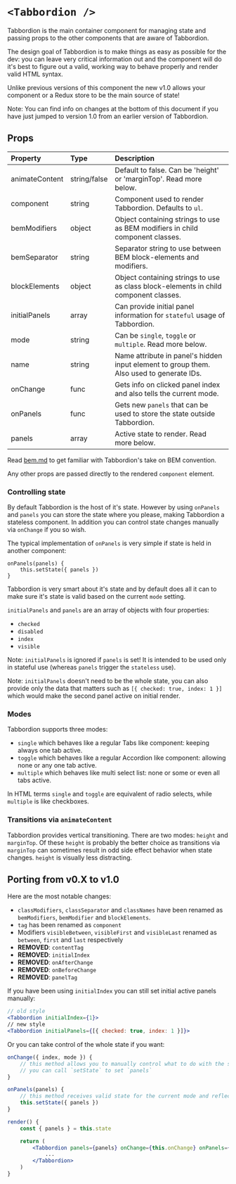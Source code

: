# `<Tabbordion />`

Tabbordion is the main container component for managing state and passing props to the other components that are aware
of Tabbordion.

The design goal of Tabbordion is to make things as easy as possible for the dev: you can leave very critical information
out and the component will do it's best to figure out a valid, working way to behave properly and render valid HTML
syntax.

Unlike previous versions of this component the new v1.0 allows your component or a Redux store to be the main source of
state!

Note: You can find info on changes at the bottom of this document if you have just jumped to version 1.0 from an earlier
version of Tabbordion.


## Props

Property          | Type          | Description
:-----------------|:--------------|:-----------
animateContent    | string/false  | Default to false. Can be 'height' or 'marginTop'. Read more below.
component         | string        | Component used to render Tabbordion. Defaults to `ul`.
bemModifiers      | object        | Object containing strings to use as BEM modifiers in child component classes.
bemSeparator      | string        | Separator string to use between BEM block-elements and modifiers.
blockElements     | object        | Object containing strings to use as class block-elements in child component classes.
initialPanels     | array         | Can provide initial panel information for `stateful` usage of Tabbordion.
mode              | string        | Can be `single`, `toggle` or `multiple`. Read more below.
name              | string        | Name attribute in panel's hidden input element to group them. Also used to generate IDs.
onChange          | func          | Gets info on clicked panel index and also tells the current mode.
onPanels          | func          | Gets new `panels` that can be used to store the state outside Tabbordion.
panels            | array         | Active state to render. Read more below.

Read [bem.md](./bem.md) to get familiar with Tabbordion's take on BEM convention.

Any other props are passed directly to the rendered `component` element.


### Controlling state

By default Tabbordion is the host of it's state. However by using `onPanels` and `panels` you can store the state where
you please, making Tabbordion a stateless component. In addition you can control state changes manually via `onChange`
if you so wish.

The typical implementation of `onPanels` is very simple if state is held in another component:

```
onPanels(panels) {
    this.setState({ panels })
}
```

Tabbordion is very smart about it's state and by default does all it can to make sure it's state is valid based on the
current `mode` setting.

`initialPanels` and `panels` are an array of objects with four properties:

- `checked`
- `disabled`
- `index`
- `visible`

Note: `initialPanels` is ignored if `panels` is set! It is intended to be used only in stateful use (whereas `panels`
trigger the `stateless` use).

Note: `initialPanels` doesn't need to be the whole state, you can also provide only the data that matters such as
`[{ checked: true, index: 1 }]` which would make the second panel active on initial render.


### Modes

Tabbordion supports three modes:

- `single` which behaves like a regular Tabs like component: keeping always one tab active.
- `toggle` which behaves like a regular Accordion like component: allowing none or any one tab active.
- `multiple` which behaves like multi select list: none or some or even all tabs active.

In HTML terms `single` and `toggle` are equivalent of radio selects, while `multiple` is like checkboxes.


### Transitions via `animateContent`

Tabbordion provides vertical transitioning. There are two modes: `height` and `marginTop`. Of these `height` is probably
the better choice as transitions via `marginTop` can sometimes result in odd side effect behavior when state changes.
`height` is visually less distracting.


## Porting from v0.X to v1.0

Here are the most notable changes:

- `classModifiers`, `classSeparator` and `classNames` have been renamed as `bemModifiers`, `bemModifier` and
`blockElements`.
- `tag` has been renamed as `component`
- Modifiers `visibleBetween`, `visibleFirst` and `visibleLast` renamed as `between`, `first` and `last` respectively
- **REMOVED**: `contentTag`
- **REMOVED**: `initialIndex`
- **REMOVED**: `onAfterChange`
- **REMOVED**: `onBeforeChange`
- **REMOVED**: `panelTag`

If you have been using `initialIndex` you can still set initial active panels manually:

```jsx
// old style
<Tabbordion initialIndex={1}>
// new style
<Tabbordion initialPanels={[{ checked: true, index: 1 }]}>
```

Or you can take control of the whole state if you want:

```jsx
onChange({ index, mode }) {
    // this method allows you to manually control what to do with the state based on changes triggered by user
    // you can call `setState` to set `panels`
}

onPanels(panels) {
    // this method receives valid state for the current mode and reflects the state as Tabbordion wants it to be
    this.setState({ panels })
}

render() {
    const { panels } = this.state

    return (
        <Tabbordion panels={panels} onChange={this.onChange} onPanels={this.onPanels}>
            ...
        </Tabbordion>
    )
}
```
